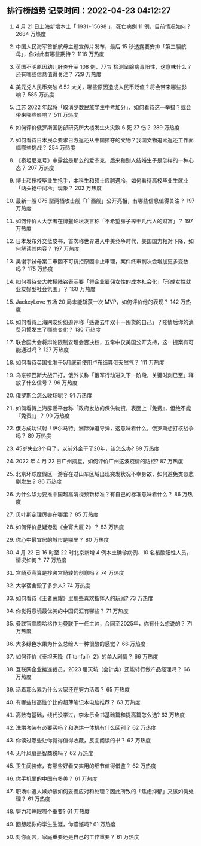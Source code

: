 
## 排行榜趋势 记录时间：2022-04-23 04:12:27
  
  1. 4 月 21 日上海新增本土「 1931+15698 」，死亡病例 11 例，目前情况如何？ 2684 万热度
    
  2. 中国人民海军首部航母主题宣传片发布，最后 15 秒透露要安排「第三艘航母」，你对此有哪些期待？ 1116 万热度
    
  3. 英国不明原因幼儿肝炎升至 108 例，77% 检测呈腺病毒阳性，这意味什么？还有哪些信息值得关注？ 729 万热度
    
  4. 美元兑人民币突破 6.52 大关，哪些原因造成人民币贬值？将会带来哪些影响？ 585 万热度
    
  5. 江苏 2022 年起将「取消少数民族学生中考加分」，如何看待这一举措？或会带来哪些影响？ 511 万热度
    
  6. 如何评价俄罗斯国防部研究所大楼发生火灾致 6 死 27 伤？ 289 万热度
    
  7. 如何看待日本民众要求日方返还从中国掠夺的文物？我国文物追索返还工作面临哪些挑战？ 254 万热度
    
  8. 《泰坦尼克号》中露丝是那么的爱杰克，后来和别人结婚生子是怎样的一种心态？ 207 万热度
    
  9. 博士和技校毕业生抢手，本科生和硕士应聘遇冷，如何看待高校毕业生就业「两头抢中间冷」现象？ 202 万热度
    
  10. 最新一艘 075 型两栖攻击舰「广西舰」公开亮相，有哪些信息值得关注？ 197 万热度
    
  11. 如何评价人大学者在博鳌论坛发言称「不希望房子榨干几代人的财富」？ 197 万热度
    
  12. 日本发布外交蓝皮书，首次称世界进入中美竞争时代，美国国力相对下降，如何解读其内容？ 197 万热度
    
  13. 吴谢宇弑母案二审因不可抗拒原因中止审理，案件终审判决会增加更多变数吗？ 175 万热度
    
  14. 如何看待交大教授陆铭表示要「将企业雇佣女性的成本社会化」「形成女性就业友好型社会氛围」？ 160 万热度
    
  15. JackeyLove 五场 20 局未能斩获一次 MVP，如何评价他的表现？ 142 万热度
    
  16. 如何看待上海网友纷纷追评称「感谢去年双十一囤货的自己」？疫情后你的消费习惯发生了哪些变化？ 130 万热度
    
  17. 联合国大会将辩论限制安理会否决权，五常中仅美国公开支持，这一提案有可能通过吗？ 127 万热度
    
  18. 如何看待英国批准于5月底前使用卢布结算俄天然气？ 111 万热度
    
  19. 乌东顿巴斯大战开打，俄外长称「俄军行动进入下一阶段，关键时刻已至」释放了什么信号？ 96 万热度
    
  20. 俄罗斯会怎么收场呢？ 91 万热度
    
  21. 如何看待上海辟谣平台称「政府发放的保供物资，表面上『免费』，但绝不能『免责』」？ 90 万热度
    
  22. 俄方成功试射「萨尔马特」洲际弹道导弹，这意味着什么，俄罗斯想打核战争吗？ 89 万热度
    
  23. 45岁失业3个月了，以前外企干了20年，该怎么办? 89 万热度
    
  24. 2022 年 4 月 22 日广州摘星，如何评价广州这波疫情的防控? 87 万热度
    
  25. 北京环球度假区一游客在过山车区域出现突发状况不幸身故，如何避免类似悲剧发生？ 86 万热度
    
  26. 为什么华为要推中国超高清视频新标准？有自己的标准意味着什么？ 86 万热度
    
  27. 贝叶斯定理厉害在哪里？ 85 万热度
    
  28. 如何评价悬疑港剧《金宵大厦 2》？ 83 万热度
    
  29. 你心中最宜居的城市是哪里？ 80 万热度
    
  30. 4 月 22 日 16 时至 22 时北京新增 4 例本土确诊病例、10 名核酸阳性人员，情况如何？ 77 万热度
    
  31. 宫崎英高算是抄袭宫崎骏的创意吗？ 74 万热度
    
  32. 大学宿舍毁了多少人? 74 万热度
    
  33. 如何看待《王者荣耀》里那些喜欢指挥人的玩家? 73 万热度
    
  34. 你觉得意境最优美的中国词汇有哪些？ 71 万热度
    
  35. 曼联官宣腾哈格作为曼联下一任主帅，合同至2025年，你有什么想说的？ 71 万热度
    
  36. 大多绿色水果为什么总给人一种很酸的感觉？ 66 万热度
    
  37. 如何评价《泰坦天降（Titanfall）2》的单人剧情？ 66 万热度
    
  38. 互联网企业接连裁员，2023 届天坑（会计类）还能转行做产品经理吗？ 66 万热度
    
  39. 活着那么累为什么大家还在努力活着？ 65 万热度
    
  40. 有哪些较高性价比的超薄笔记本电脑推荐？ 63 万热度
    
  41. 高数有基础，线代没学过，李永乐全书基础篇和提高篇怎么选? 63 万热度
    
  42. 洗烘套装有必要买吗？和洗烘一体机有什么区别？ 62 万热度
    
  43. 你读过哪些让你觉得值得收藏，反复阅读的书？ 62 万热度
    
  44. 无叶风扇是智商税吗？ 62 万热度
    
  45. 卫生间装修，有哪些好看又实用的细节值得借鉴？ 62 万热度
    
  46. 你手机里的中国有多美？ 61 万热度
    
  47. 职场中遭人嫉妒该如何妥善应对和处理？因此所致的「焦虑抑郁」又该如何处理？ 61 万热度
    
  48. 努力和睡眠哪个重要? 61 万热度
    
  49. 回想起你的学生生涯，你遗憾吗? 61 万热度
    
  50. 对你而言，家庭重要还是自己的工作重要？ 61 万热度
    
